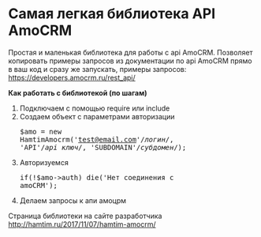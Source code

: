 # Самая легкая библиотека API AmoCRM
Простая и маленькая библиотека для работы с api AmoCRM. Позволяет копировать примеры запросов из документации по api AmoCRM прямо в ваш код и сразу же запускать, примеры запросов:
https://developers.amocrm.ru/rest_api/

<b>Как работать с библиотекой (по шагам)</b>

1) Подключаем с помощью require или include
2) Создаем объект с параметрами авторизации <pre>$amo = new HamtimAmocrm('test@email.com'/*логин*/, 'API'/*api ключ*/, 'SUBDOMAIN'/*субдомен*/);</pre>
3) Авторизуемся <pre>if(!$amo->auth) die('Нет соединения с amoCRM');</pre>
4) Делаем запросы к aпи амоцрм

Страница библиотеки на сайте разработчика http://hamtim.ru/2017/11/07/hamtim-amocrm/
